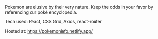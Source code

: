 Pokemon are elusive by their very nature. Keep the odds in your favor by referencing our pokè encyclopedia. 

Tech used: React, CSS Grid, Axios, react-router

Hosted at: https://pokemoninfo.netlify.app/
